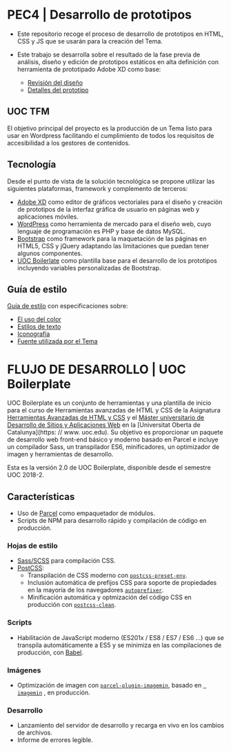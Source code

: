 # PEC4 | Desarrollo de prototipos

* Este repositorio recoge el proceso de desarrollo de prototipos en HTML, CSS y JS que se usarán para la creación del Tema.
* Este trabajo se desarrolla sobre el resultado de la fase previa de análisis, diseño y edición de prototipos estáticos en alta definición con herramienta de prototipado Adobe XD como base:

    * [Revisión del diseño](https://xd.adobe.com/view/e236626f-4b02-4257-63f0-dd5e73dfe7bb-9407/?fullscreen)
    * [Detalles del prototipo](https://xd.adobe.com/view/eb2aae40-ac3e-4697-7b4f-3c3fa6dc2aed-9d1b/grid)

## UOC TFM

El objetivo principal del proyecto es la producción de un Tema listo para usar en
Wordpress facilitando el cumplimiento de todos los requisitos de accesibilidad a los gestores de contenidos.

## Tecnología

Desde el punto de vista de la solución tecnológica se propone utilizar las siguientesplataformas, framework y complemento de terceros:

* [Adobe XD](https://www.adobe.com/es/products/xd.html) como editor de gráficos vectoriales para el diseño y creación de prototipos de la interfaz gráfica de usuario en páginas web y aplicaciones móviles.
* [WordPress](https://wordpress.org/) como herramienta de mercado para el diseño web, cuyo lenguaje deprogramación es PHP y base de datos MySQL.
* [Bootstrap](https://github.com/twbs/bootstrap) como framework para la maquetación de las páginas en HTML5, CSS yjQuery adaptando las limitaciones que puedan tener algunos componentes.
* [UOC Boilerlate](https://github.com/uoc-advanced-html-css/uoc-boilerplate) como plantilla base para el desarrollo de los prototipos incluyendo variables personalizadas de Bootstrap.

## Guía de estilo

[Guía de estilo](https://projects.invisionapp.com/dsm/tfm-uoc/wp-wcag-2-1-theme) con especificaciones sobre:

* [El uso del color](https://projects.invisionapp.com/dsm/tfm-uoc/wp-wcag-2-1-theme/folder/colors/5e9df70cfcfef91677092d01)
* [Estilos de texto](https://projects.invisionapp.com/dsm/tfm-uoc/wp-wcag-2-1-theme/folder/typeStyles/5e9df70cfcfef94d24092d00)
* [Iconografía](https://projects.invisionapp.com/dsm/tfm-uoc/wp-wcag-2-1-theme/folder/icons/5e9df70cfcfef9218e092cfe)
* [Fuente utilizada por el Tema](https://projects.invisionapp.com/dsm/tfm-uoc/wp-wcag-2-1-theme/folder/fonts/5e9df70cfcfef9315d092cfc)



# FLUJO DE DESARROLLO | UOC Boilerplate

UOC Boilerplate es un conjunto de herramientas y una plantilla de inicio para el curso de Herramientas avanzadas de HTML y CSS de la Asignatura [Herramientas Avanzadas de HTML y CSS](https://estudis.uoc.edu/ca/masters-universitaris/aplicacions-multimedia/presentacio) y el [Máster universitario de Desarrollo de Sitios y Aplicaciones Web](https://estudios.uoc.edu/es/masters-universitarios/desarrollo-sitios-aplicaciones-web/presentacion) en la [Universitat Oberta de Catalunya](https: // www. uoc.edu). Su objetivo es proporcionar un paquete de desarrollo web front-end básico y moderno basado en Parcel e incluye un compilador Sass, un transpilador ES6, minificadores, un optimizador de imagen y herramientas de desarrollo.

Esta es la versión 2.0 de UOC Boilerplate, disponible desde el semestre UOC 2018-2.

## Características

* Uso de [Parcel](https://parceljs.org) como empaquetador de módulos.
* Scripts de NPM para desarrollo rápido y compilación de código en producción.

### Hojas de estilo

* [Sass/SCSS](https://sass-lang.com) para compilación CSS.
* [PostCSS](https://postcss.org/):
    * Transpilación de CSS moderno con [`postcss-preset-env`](https://preset-env.cssdb.org/features).
    * Inclusión automática de prefijos CSS para soporte de propiedades en la mayoría de los navegadores [`autoprefixer`](https://autoprefixer.github.io/).
    * Minificación automática y optmización del código CSS en producción con [`postcss-clean`](https://github.com/leodido/postcss-clean).

### Scripts

* Habilitación de JavaScript moderno (ES201x / ES8 / ES7 / ES6 ...) que se transpila automáticamente a ES5 y se minimiza en las compilaciones de producción, con [Babel](https://babeljs.io/).

### Imágenes

* Optimización de imagen con [`parcel-plugin-imagemin`](https://github.com/DeMoorJasper/parcel-plugin-imagemin), basado en [` imagemin`](https://github.com/imagemin/imagemin) , en producción.

### Desarrollo

* Lanzamiento del servidor de desarrollo y recarga en vivo en los cambios de archivos.
* Informe de errores legible.
